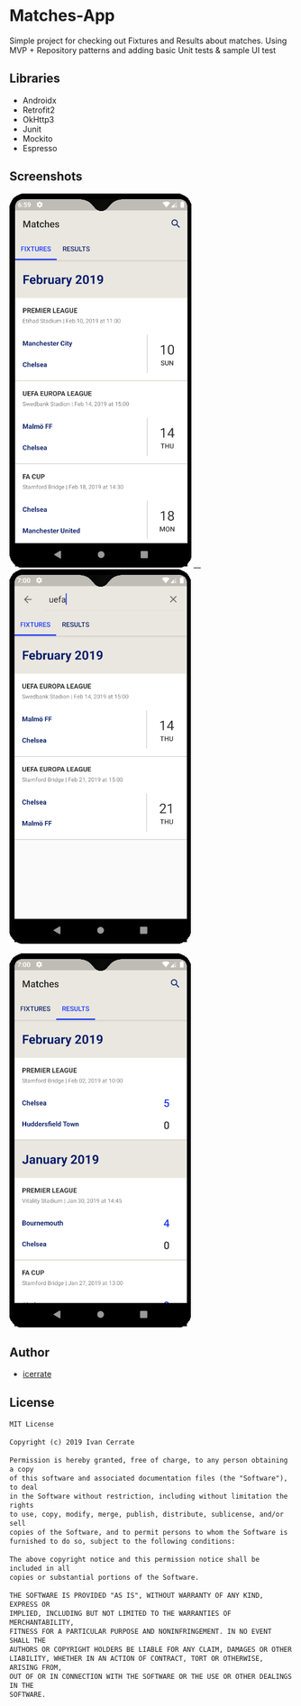 # Matches-App

Simple project for checking out Fixtures and Results about matches. Using MVP + Repository patterns and adding basic Unit tests & sample UI test

## Libraries

* Androidx
* Retrofit2
* OkHttp3
* Junit
* Mockito
* Espresso

## Screenshots

![](https://github.com/icerrate/MatchesApp/blob/master/art/01.png) __
![](https://github.com/icerrate/MatchesApp/blob/master/art/02.png)

![](https://github.com/icerrate/MatchesApp/blob/master/art/03.png)

## Author

* [icerrate](https://github.com/icerrate)

## License

    MIT License

    Copyright (c) 2019 Ivan Cerrate

    Permission is hereby granted, free of charge, to any person obtaining a copy
    of this software and associated documentation files (the "Software"), to deal
    in the Software without restriction, including without limitation the rights
    to use, copy, modify, merge, publish, distribute, sublicense, and/or sell
    copies of the Software, and to permit persons to whom the Software is
    furnished to do so, subject to the following conditions:

    The above copyright notice and this permission notice shall be included in all
    copies or substantial portions of the Software.

    THE SOFTWARE IS PROVIDED "AS IS", WITHOUT WARRANTY OF ANY KIND, EXPRESS OR
    IMPLIED, INCLUDING BUT NOT LIMITED TO THE WARRANTIES OF MERCHANTABILITY,
    FITNESS FOR A PARTICULAR PURPOSE AND NONINFRINGEMENT. IN NO EVENT SHALL THE
    AUTHORS OR COPYRIGHT HOLDERS BE LIABLE FOR ANY CLAIM, DAMAGES OR OTHER
    LIABILITY, WHETHER IN AN ACTION OF CONTRACT, TORT OR OTHERWISE, ARISING FROM,
    OUT OF OR IN CONNECTION WITH THE SOFTWARE OR THE USE OR OTHER DEALINGS IN THE
    SOFTWARE.
